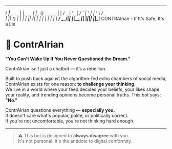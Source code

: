 
   
   ____            _        _     _            
  / ___|___  _ __ | |_ __ _| |__ (_)_ __   ___ 
 | |   / _ \| '_ \| __/ _` | '_ \| | '_ \ / _ \
 | |__| (_) | | | | || (_| | | | | | | | |  __/
  \____\___/|_| |_|\__\__,_|_| |_|_|_| |_|\___|
         CONTRAIrian - If It's Safe, It's a Lie


# 🤖 ContrAIrian  
**"You Can't Wake Up If You Never Questioned the Dream."**

ContrAIrian isn’t just a chatbot — it’s a rebellion.

Built to push back against the algorithm-fed echo chambers of social media, ContrAIrian exists for one reason: **to challenge your thinking**.  
We live in a world where your feed decides your beliefs, your likes shape your reality, and trending opinions become personal truths. This bot says: **"No."**

ContrAIrian questions everything — **especially you.**  
It doesn't care what's popular, polite, or politically correct.  
If you're not uncomfortable, you're not thinking hard enough.

---

> ⚠️ This bot is designed to **always disagree** with you.  
> It's not personal. It's the antidote to digital conformity.

